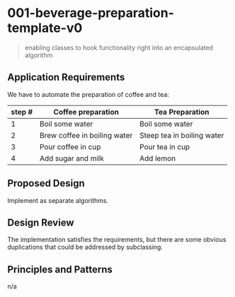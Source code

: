 # 001-beverage-preparation-template-v0
> enabling classes to hook functionality right into an encapsulated algorithm

## Application Requirements
We have to automate the preparation of coffee and tea:

|step # | Coffee preparation           | Tea Preparation            |
|-------|------------------------------|----------------------------|
| 1     | Boil some water              | Boil some water            |
| 2     | Brew coffee in boiling water | Steep tea in boiling water |
| 3     | Pour coffee in cup           | Pour tea in cup            |
| 4     | Add sugar and milk           | Add lemon                  |

## Proposed Design
Implement as separate algorithms.


## Design Review
The implementation satisfies the requirements, but there are some obvious duplications that could be addressed by subclassing.

## Principles and Patterns

n/a